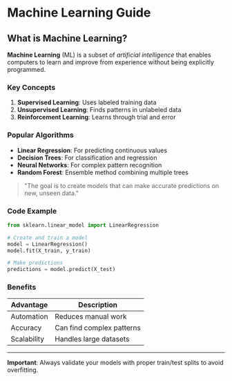 # Machine Learning Guide

## What is Machine Learning?

**Machine Learning** (ML) is a subset of *artificial intelligence* that enables computers to learn and improve from experience without being explicitly programmed.

### Key Concepts

1. **Supervised Learning**: Uses labeled training data
2. **Unsupervised Learning**: Finds patterns in unlabeled data  
3. **Reinforcement Learning**: Learns through trial and error

### Popular Algorithms

- **Linear Regression**: For predicting continuous values
- **Decision Trees**: For classification and regression
- **Neural Networks**: For complex pattern recognition
- **Random Forest**: Ensemble method combining multiple trees

> "The goal is to create models that can make accurate predictions on new, unseen data."

### Code Example

```python
from sklearn.linear_model import LinearRegression

# Create and train a model
model = LinearRegression()
model.fit(X_train, y_train)

# Make predictions
predictions = model.predict(X_test)
```

### Benefits

| Advantage | Description |
|-----------|-------------|
| Automation | Reduces manual work |
| Accuracy | Can find complex patterns |
| Scalability | Handles large datasets |

---

**Important**: Always validate your models with proper train/test splits to avoid overfitting.
